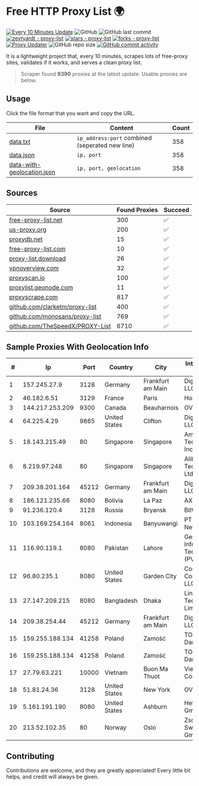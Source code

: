 
# Free HTTP Proxy List 🌍

[![Every 10 Minutes Update](https://github.com/mertguvencli/http-proxy-list/actions/workflows/main.yml/badge.svg?branch=main)](https://github.com/mertguvencli/http-proxy-list/actions/workflows/main.yml)
![GitHub](https://img.shields.io/github/license/mertguvencli/http-proxy-list)
![GitHub last commit](https://img.shields.io/github/last-commit/mertguvencli/http-proxy-list)
[![zevtyardt - proxy-list](https://img.shields.io/static/v1?label=zevtyardt&message=proxy-list&color=blue&logo=github)](https://github.com/zevtyardt/proxy-list "Go to GitHub repo")
[![stars - proxy-list](https://img.shields.io/github/stars/zevtyardt/proxy-list?style=social)](https://github.com/zevtyardt/proxy-list)
[![forks - proxy-list](https://img.shields.io/github/forks/zevtyardt/proxy-list?style=social)](https://github.com/zevtyardt/proxy-list)
[![Proxy Updater](https://github.com/zevtyardt/proxy-list/workflows/Proxy%20Updater/badge.svg)](https://github.com/zevtyardt/proxy-list/actions?query=workflow:"Proxy+Updater")
![GitHub repo size](https://img.shields.io/github/repo-size/zevtyardt/proxy-list)
[![GitHub commit activity](https://img.shields.io/github/commit-activity/m/zevtyardt/proxy-list?logo=commits)](https://github.com/zevtyardt/proxy-list/commits/main)

It is a lightweight project that, every 10 minutes, scrapes lots of free-proxy sites, validates if it works, and serves a clean proxy list.

> Scraper found **9390** proxies at the latest update. Usable proxies are below.

## Usage

Click the file format that you want and copy the URL.

|File|Content|Count|
|----|-------|-----|
|[data.txt](https://raw.githubusercontent.com/mertguvencli/http-proxy-list/main/proxy-list/data.txt)|`ip_address:port` combined (seperated new line)|358|
|[data.json](https://raw.githubusercontent.com/mertguvencli/http-proxy-list/main/proxy-list/data.json)|`ip, port`|358|
|[data-with-geolocation.json](https://raw.githubusercontent.com/mertguvencli/http-proxy-list/main/proxy-list/data-with-geolocation.json)|`ip, port, geolocation`|358|

## Sources

|Source|Found Proxies|Succeed|
|------|-------------|-------|
|[free-proxy-list.net](https://free-proxy-list.net)|300|✅|
|[us-proxy.org](https://www.us-proxy.org)|200|✅|
|[proxydb.net](http://proxydb.net)|15|✅|
|[free-proxy-list.com](https://free-proxy-list.com/?page=&port=&type%5B%5D=http&type%5B%5D=https&up_time=0&search=Search)|10|✅|
|[proxy-list.download](https://www.proxy-list.download/HTTP)|26|✅|
|[vpnoverview.com](https://vpnoverview.com/privacy/anonymous-browsing/free-proxy-servers)|32|✅|
|[proxyscan.io](https://www.proxyscan.io)|100|✅|
|[proxylist.geonode.com](https://proxylist.geonode.com/api/proxy-list?limit=300&page=1&sort_by=lastChecked&sort_type=desc&protocols=http,https)|11|✅|
|[proxyscrape.com](https://api.proxyscrape.com/v2/?request=displayproxies&protocol=http&timeout=10000&country=all&ssl=all&anonymity=all)|817|✅|
|[github.com/clarketm/proxy-list](https://raw.githubusercontent.com/clarketm/proxy-list/master/proxy-list-raw.txt)|400|✅|
|[github.com/monosans/proxy-list](https://raw.githubusercontent.com/monosans/proxy-list/main/proxies/http.txt)|769|✅|
|[github.com/TheSpeedX/PROXY-List](https://raw.githubusercontent.com/TheSpeedX/PROXY-List/master/http.txt)|6710|✅|


## Sample Proxies With Geolocation Info

|#|Ip|Port|Country|City|Internet Service Provider|
|-|--|----|-------|----|-------------------------|
|1|157.245.27.9|3128|Germany|Frankfurt am Main|DigitalOcean, LLC|
|2|46.182.6.51|3129|France|Paris|Hosteur SAS|
|3|144.217.253.209|9300|Canada|Beauharnois|OVH SAS|
|4|64.225.4.29|9865|United States|Clifton|DigitalOcean, LLC|
|5|18.143.215.49|80|Singapore|Singapore|Amazon Technologies Inc.|
|6|8.219.97.248|80|Singapore|Singapore|Alibaba (US) Technology Co., Ltd.|
|7|209.38.201.164|45212|Germany|Frankfurt am Main|DigitalOcean, LLC|
|8|186.121.235.66|8080|Bolivia|La Paz|AXS Bolivia S. A.|
|9|91.236.120.4|3128|Russia|Bryansk|BitWeb LLC|
|10|103.169.254.164|8061|Indonesia|Banyuwangi|PT Master Star Network|
|11|116.90.119.1|8080|Pakistan|Lahore|Gerrys Information Technology (PVT) Ltd|
|12|96.80.235.1|8080|United States|Garden City|Comcast Cable Communications, LLC|
|13|27.147.209.215|8080|Bangladesh|Dhaka|Link3 Technologies Limited|
|14|209.38.254.44|45212|Germany|Frankfurt am Main|DigitalOcean, LLC|
|15|159.255.188.134|41258|Poland|Zamość|TOM-NET s.c. Dariusz Koper|
|16|159.255.188.134|41258|Poland|Zamość|TOM-NET s.c. Dariusz Koper|
|17|27.79.63.221|10000|Vietnam|Buon Ma Thuot|Viettel Corporation|
|18|51.81.24.36|3128|United States|New York|OVH US LLC|
|19|5.161.191.190|8080|United States|Ashburn|Hetzner Online GmbH|
|20|213.52.102.35|80|Norway|Oslo|Zscaler Switzerland GmbH|



## Contributing

Contributions are welcome, and they are greatly appreciated! Every
little bit helps, and credit will always be given.

